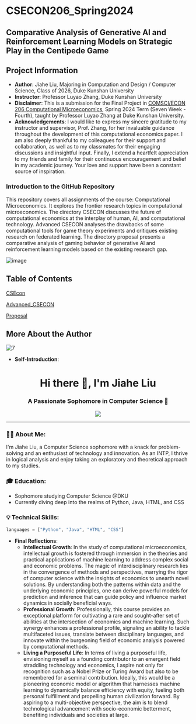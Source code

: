 # CSECON206_Spring2024

## Comparative Analysis of Generative AI and Reinforcement Learning Models on Strategic Play in the Centipede Game

## Project Information
- **Author**: Jiahe Liu, Majoring in Computation and Design / Computer Science, Class of 2026, Duke Kunshan University
- **Instructor**: Professor Luyao Zhang, Duke Kunshan University
- **Disclaimer**: This is a submission for the Final Project in [COMSCI/ECON 206 Computational Microeconomics](https://ms.pubpub.org/), Spring 2024 Term (Seven Week - Fourth), taught by Professor Luyao Zhang at Duke Kunshan University.
- **Acknowledgements**:
 I would like to express my sincere gratitude to my instructor and supervisor, Prof. Zhang, for her invaluable guidance throughout the development of this computational economics paper. I am also deeply thankful to my colleagues for their support and collaboration, as well as to my classmates for their engaging discussions and insightful input. Finally, I extend a heartfelt appreciation to my friends and family for their continuous encouragement and belief in my academic journey. Your love and support have been a constant source of inspiration.

### Introduction to the GitHub Repository

This repository covers all assignments of the course: Computational Microeconomics. It explores the frontier research topics in computational microeconomics. The directory CSECON discusses the future of computational economics at the interplay of human, AI, and computational technology. Advanced CSECON analyses the drawbacks of some computational tools for game theory experiments and critiques existing research on federated learning. The directory proposal presents a comparative analysis of gaming behavior of generative AI and reinforcement learning models based on the existing research gap.

![image](https://github.com/Rising-Stars-by-Sunshine/COMPSCI206_Jiahe_Liu/assets/124045985/c10fc184-1605-4c00-915c-4d448c9d917b)

## Table of Contents

[CSEcon](https://github.com/Rising-Stars-by-Sunshine/COMPSCI206_Jiahe_Liu/blob/7fafd0904299a6fd1172ec06d7989dc214e90e96/CSEcon/README.md)

[Advanced_CSECON](https://github.com/Rising-Stars-by-Sunshine/COMPSCI206_Jiahe_Liu/blob/123f7499de722d0acb2780758104dc9904c3a78e/Advanced_CSECON/README.md)

[Proposal](https://github.com/Rising-Stars-by-Sunshine/COMPSCI206_Jiahe_Liu/tree/9cfb2238868366cf18f261c810f779a8201a1e50/Proposal)

## More About the Author

![7](https://github.com/Rising-Stars-by-Sunshine/COMPSCI206_Jiahe_Liu/assets/124045985/b5848067-949b-404a-8777-80a0071e0249)

- **Self-Introduction**:

<h1 align="center">Hi there 👋, I'm Jiahe Liu</h1>

<h3 align="center">A Passionate Sophomore in Computer Science 🚀</h3>

<p align="center">
  <a href="https://github.com/Ritazwonderland">
    <img src="https://img.shields.io/github/followers/Ritazwonderland?label=Follow&style=social">
  </a>
</p>

---

### 👨‍💻 About Me:
I'm Jiahe Liu, a Computer Science sophomore with a knack for problem-solving and an enthusiast of technology and innovation. As an INTP, I thrive in logical analysis and enjoy taking an exploratory and theoretical approach to my studies.

### 🎓 Education:
- Sophomore studying Computer Science @DKU
- Currently diving deep into the realms of Python, Java, HTML, and CSS

### 💡 Technical Skills:

```python
languages = ["Python", "Java", "HTML", "CSS"]
```

- **Final Reflections**: 
  - **Intellectual Growth**: In the study of computational microeconomics, intellectual growth is fostered through immersion in the theories and practical applications of machine learning to address complex social and economic problems. The magic of interdisciplinary research lies in the convergence of methods and perspectives, marrying the rigor of computer science with the insights of economics to unearth novel solutions. By understanding both the patterns within data and the underlying economic principles, one can derive powerful models for prediction and inference that can guide policy and influence market dynamics in socially beneficial ways.
  - **Professional Growth**: Professionally, this course provides an exceptional platform for cultivating a rare and sought-after set of abilities at the intersection of economics and machine learning. Such synergy enhances a professional profile, signaling an ability to tackle multifaceted issues, translate between disciplinary languages, and innovate within the burgeoning field of economic analysis powered by computational methods.
  - **Living a Purposeful Life**: In terms of living a purposeful life, envisioning myself as a founding contributor to an emergent field straddling technology and economics, I aspire not only for recognition such as a Nobel Prize or Turing Award but also to be remembered for a seminal contribution. Ideally, this would be a pioneering economic model or algorithm that harnesses machine learning to dynamically balance efficiency with equity, fueling both personal fulfillment and propelling human civilization forward. By aspiring to a multi-objective perspective, the aim is to blend technological advancement with socio-economic betterment, benefiting individuals and societies at large.
